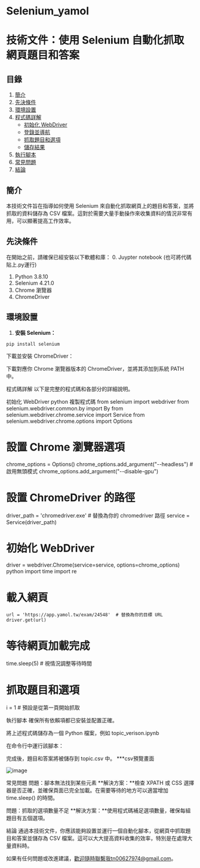 # Selenium_yamol

# 技術文件：使用 Selenium 自動化抓取網頁題目和答案

## 目錄

1. [簡介](#簡介)
2. [先決條件](#先決條件)
3. [環境設置](#環境設置)
4. [程式碼詳解](#程式碼詳解)
   - [初始化 WebDriver](#初始化-webdriver)
   - [登錄並導航](#登錄並導航)
   - [抓取題目和選項](#抓取題目和選項)
   - [儲存結果](#儲存結果)
5. [執行腳本](#執行腳本)
6. [常見問題](#常見問題)
7. [結論](#結論)

## 簡介

本技術文件旨在指導如何使用 Selenium 來自動化抓取網頁上的題目和答案，並將抓取的資料儲存為 CSV 檔案。這對於需要大量手動操作來收集資料的情況非常有用，可以顯著提高工作效率。

## 先決條件

在開始之前，請確保已經安裝以下軟體和庫：
0. Juypter notebook (也可將代碼貼上.py運行)
1. Python 3.8.10
2. Selenium 4.21.0
3. Chrome 瀏覽器
4. ChromeDriver

## 環境設置

1. **安裝 Selenium：**

```
pip install selenium
```

下載並安裝 ChromeDriver：

下載對應你 Chrome 瀏覽器版本的 ChromeDriver，並將其添加到系統 PATH 中。

程式碼詳解
以下是完整的程式碼和各部分的詳細說明。

初始化 WebDriver
python
複製程式碼
from selenium import webdriver
from selenium.webdriver.common.by import By
from selenium.webdriver.chrome.service import Service
from selenium.webdriver.chrome.options import Options

# 設置 Chrome 瀏覽器選項
chrome_options = Options()
chrome_options.add_argument("--headless")  # 啟用無頭模式
chrome_options.add_argument("--disable-gpu")

# 設置 ChromeDriver 的路徑
driver_path = 'chromedriver.exe'  # 替換為你的 chromedriver 路徑
service = Service(driver_path)

# 初始化 WebDriver
driver = webdriver.Chrome(service=service, options=chrome_options)
python
import time
import re

# 載入網頁
```
url = 'https://app.yamol.tw/exam/24548'  # 替換為你的目標 URL
driver.get(url)
```
# 等待網頁加載完成
time.sleep(5)  # 視情況調整等待時間

# 抓取題目和選項

i = 1 # 預設是從第一頁開始抓取


執行腳本
確保所有依賴項都已安裝並配置正確。

將上述程式碼儲存為一個 Python 檔案，例如 topic_verison.ipynb

在命令行中運行該腳本：

完成後，題目和答案將被儲存到 topic.csv 中。
***csv預覽畫面

![image](https://github.com/tn00627974/Selenium_yamol/assets/139155210/75b6e332-a98d-42d8-a233-1e089a10b364)


常見問題
問題：腳本無法找到某些元素
**解決方案：**檢查 XPATH 或 CSS 選擇器是否正確，並確保頁面已完全加載。在需要等待的地方可以適當增加 time.sleep() 的時間。

問題：抓取的選項數量不足
**解決方案：**使用程式碼補足選項數量，確保每組題目有五個選項。

結論
通過本技術文件，你應該能夠設置並運行一個自動化腳本，從網頁中抓取題目和答案並儲存為 CSV 檔案。這可以大大提高資料收集的效率，特別是在處理大量資料時。

如果有任何問題或改進建議，歡迎隨時聯繫我tn00627974@gmail.com。
